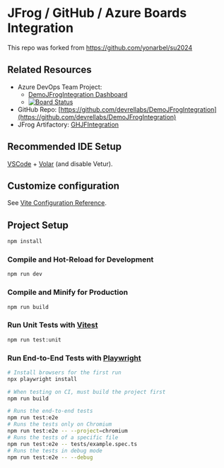 # JFrog / GitHub / Azure Boards Integration

This repo was forked from https://github.com/yonarbel/su2024

## Related Resources

- Azure DevOps Team Project: 
  - [DemoJFrogIntegration Dashboard](https://dev.azure.com/daveburnisonms/DemoJFrogIntegration/_dashboards/dashboard/4fd72b49-cb34-4124-b1b4-00d588b33605)
  - [![Board Status](https://dev.azure.com/daveburnisonms/20e9f5e7-095d-4a16-b5a7-ab629eac49cd/7dabdfbe-7b7a-4163-b798-3be24e2ce8e0/_apis/work/boardbadge/dc8f7c32-4564-47ef-bd89-ccd0543b6212)](https://dev.azure.com/daveburnisonms/20e9f5e7-095d-4a16-b5a7-ab629eac49cd/_boards/board/t/7dabdfbe-7b7a-4163-b798-3be24e2ce8e0/Stories/)
- GitHub Repo: [https://github.com/devrellabs/DemoJFrogIntegration](https://github.com/devrellabs/DemoJFrogIntegration)
- JFrog Artifactory: [GHJFIntegration](https://ghdevrel.jfrog.io/ui/admin/repositories/remote?projectKey=ghjfintegration)

## Recommended IDE Setup

[VSCode](https://code.visualstudio.com/) + [Volar](https://marketplace.visualstudio.com/items?itemName=Vue.volar) (and disable Vetur).

## Customize configuration

See [Vite Configuration Reference](https://vitejs.dev/config/).

## Project Setup

```sh
npm install
```

### Compile and Hot-Reload for Development

```sh
npm run dev
```

### Compile and Minify for Production

```sh
npm run build
```

### Run Unit Tests with [Vitest](https://vitest.dev/)

```sh
npm run test:unit
```

### Run End-to-End Tests with [Playwright](https://playwright.dev)

```sh
# Install browsers for the first run
npx playwright install

# When testing on CI, must build the project first
npm run build

# Runs the end-to-end tests
npm run test:e2e
# Runs the tests only on Chromium
npm run test:e2e -- --project=chromium
# Runs the tests of a specific file
npm run test:e2e -- tests/example.spec.ts
# Runs the tests in debug mode
npm run test:e2e -- --debug
```
